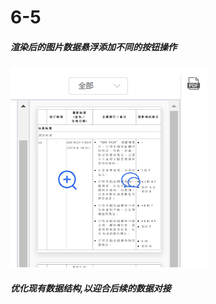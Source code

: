 # 6-5

##### 渲染后的图片数据悬浮添加不同的按钮操作

![image-20240605194257500](../assets/image-20240605194257500.png)

##### 优化现有数据结构,以迎合后续的数据对接